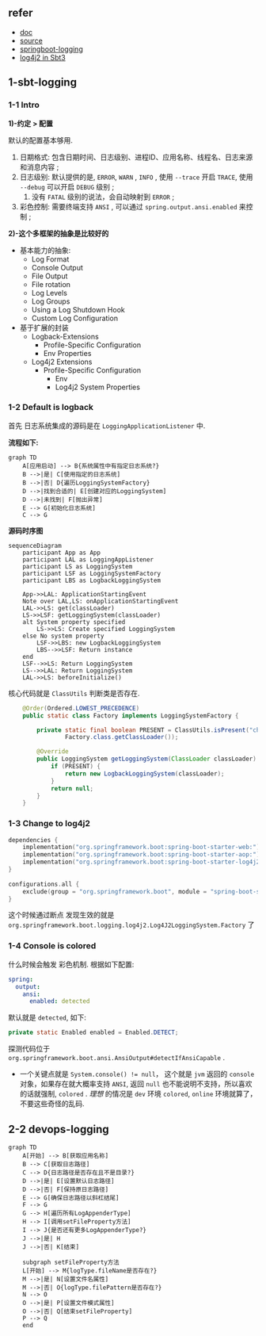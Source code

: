 

## refer

- [doc](https://bkdevops-projects.github.io/devops-framework/#/)
- [source](https://github.com/bkdevops-projects/devops-framework?tab=readme-ov-file)
- [springboot-logging](https://docs.spring.io/spring-boot/reference/features/logging.html)
- [log4j2 in Sbt3](https://medium.com/@bishalf98/log4j2-in-springboot3-095ab6f15763)

## 1-sbt-logging

### 1-1 Intro


**1)-约定 > 配置**

默认的配置基本够用.

1. 日期格式: 包含日期时间、日志级别、进程ID、应用名称、线程名、日志来源和消息内容 ;
2. 日志级别: 默认提供的是, `ERROR`, `WARN` , `INFO` , 使用 `--trace` 开启 `TRACE`, 使用 `--debug` 可以开启 `DEBUG` 级别 ;
	1. 没有 `FATAL` 级别的说法，会自动映射到 `ERROR` ;
3. 彩色控制: 需要终端支持 `ANSI` , 可以通过 `spring.output.ansi.enabled` 来控制 ;


**2)-这个多框架的抽象是比较好的**


- 基本能力的抽象: 
	- Log Format
	- Console Output
	- File Output
	- File rotation
	- Log Levels
	- Log Groups
	- Using a Log Shutdown Hook
	- Custom Log Configuration
- 基于扩展的封装
	- Logback-Extensions
		- Profile-Specific Configuration
		- Env Properties
	- Log4j2 Extensions
		- Profile-Specific Configuration
			- Env
			- Log4j2 System Properties


### 1-2 Default is logback


首先 日志系统集成的源码是在 `LoggingApplicationListener` 中. 

**流程如下:**


```mermaid
graph TD
    A[应用启动] --> B{系统属性中有指定日志系统?}
    B -->|是| C[使用指定的日志系统]
    B -->|否| D{遍历LoggingSystemFactory}
    D -->|找到合适的| E[创建对应的LoggingSystem]
    D -->|未找到| F[抛出异常]
    E --> G[初始化日志系统]
    C --> G
```



**源码时序图**


```mermaid
sequenceDiagram
    participant App as App
    participant LAL as LoggingAppListener
    participant LS as LoggingSystem
    participant LSF as LoggingSystemFactory
    participant LBS as LogbackLoggingSystem

    App->>LAL: ApplicationStartingEvent
    Note over LAL,LS: onApplicationStartingEvent
    LAL->>LS: get(classLoader)
    LS->>LSF: getLoggingSystem(classLoader)
    alt System property specified
        LS->>LS: Create specified LoggingSystem
    else No system property
        LSF->>LBS: new LogbackLoggingSystem
        LBS-->>LSF: Return instance
    end
    LSF-->>LS: Return LoggingSystem
    LS-->>LAL: Return LoggingSystem
    LAL->>LS: beforeInitialize()
```


核心代码就是 `ClassUtils` 判断类是否存在.

```java
	@Order(Ordered.LOWEST_PRECEDENCE)
	public static class Factory implements LoggingSystemFactory {

		private static final boolean PRESENT = ClassUtils.isPresent("ch.qos.logback.classic.LoggerContext",
				Factory.class.getClassLoader());

		@Override
		public LoggingSystem getLoggingSystem(ClassLoader classLoader) {
			if (PRESENT) {
				return new LogbackLoggingSystem(classLoader);
			}
			return null;
		}
	}
```



### 1-3 Change to log4j2


```kotlin
dependencies {  
    implementation("org.springframework.boot:spring-boot-starter-web:")  
    implementation("org.springframework.boot:spring-boot-starter-aop:")  
    implementation("org.springframework.boot:spring-boot-starter-log4j2")  
}  
  
configurations.all {  
    exclude(group = "org.springframework.boot", module = "spring-boot-starter-logging")  
}
```


这个时候通过断点 发现生效的就是 `org.springframework.boot.logging.log4j2.Log4J2LoggingSystem.Factory` 了



### 1-4 Console is colored 

什么时候会触发 彩色机制. 根据如下配置:

```yaml
spring:  
  output:  
    ansi:  
      enabled: detected
```


默认就是 `detected`, 如下:

```java
private static Enabled enabled = Enabled.DETECT;
```


探测代码位于 `org.springframework.boot.ansi.AnsiOutput#detectIfAnsiCapable` .

- 一个关键点就是 `System.console() != null`， 这个就是 `jvm` 返回的 `console` 对象，如果存在就大概率支持 `ANSI`, 返回 `null` 也不能说明不支持，所以喜欢的话就强制, `colored` . *理想* 的情况是 `dev`  环境 `colored`, `online` 环境就算了，不要这些奇怪的乱码.



## 2-2 devops-logging


```mermaid
graph TD
    A[开始] --> B[获取应用名称]
    B --> C[获取日志路径]
    C --> D{日志路径是否存在且不是目录?}
    D -->|是| E[设置默认日志路径]
    D -->|否| F[保持原日志路径]
    E --> G[确保日志路径以斜杠结尾]
    F --> G
    G --> H[遍历所有LogAppenderType]
    H --> I[调用setFileProperty方法]
    I --> J{是否还有更多LogAppenderType?}
    J -->|是| H
    J -->|否| K[结束]

    subgraph setFileProperty方法
    L[开始] --> M{logType.fileName是否存在?}
    M -->|是| N[设置文件名属性]
    M -->|否| O{logType.filePattern是否存在?}
    N --> O
    O -->|是| P[设置文件模式属性]
    O -->|否| Q[结束setFileProperty]
    P --> Q
    end

```

